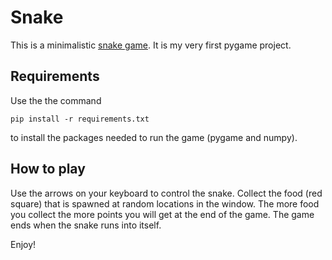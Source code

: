 # Snake


This is a minimalistic <a href="https://en.wikipedia.org/wiki/Snake_(video_game_genre)"> snake game<a>. It is my very first pygame project. 
  
 ## Requirements
  
 Use the the command 
 ```console
pip install -r requirements.txt
```
to install the packages needed to run the game (pygame and numpy).
  
 ## How to play
  
 Use the arrows on your keyboard to control the snake. Collect the food (red square) that is spawned at random locations in the window. The more food you collect the more points you will get at the end of the game. The game ends when the snake runs into itself. 

Enjoy!
